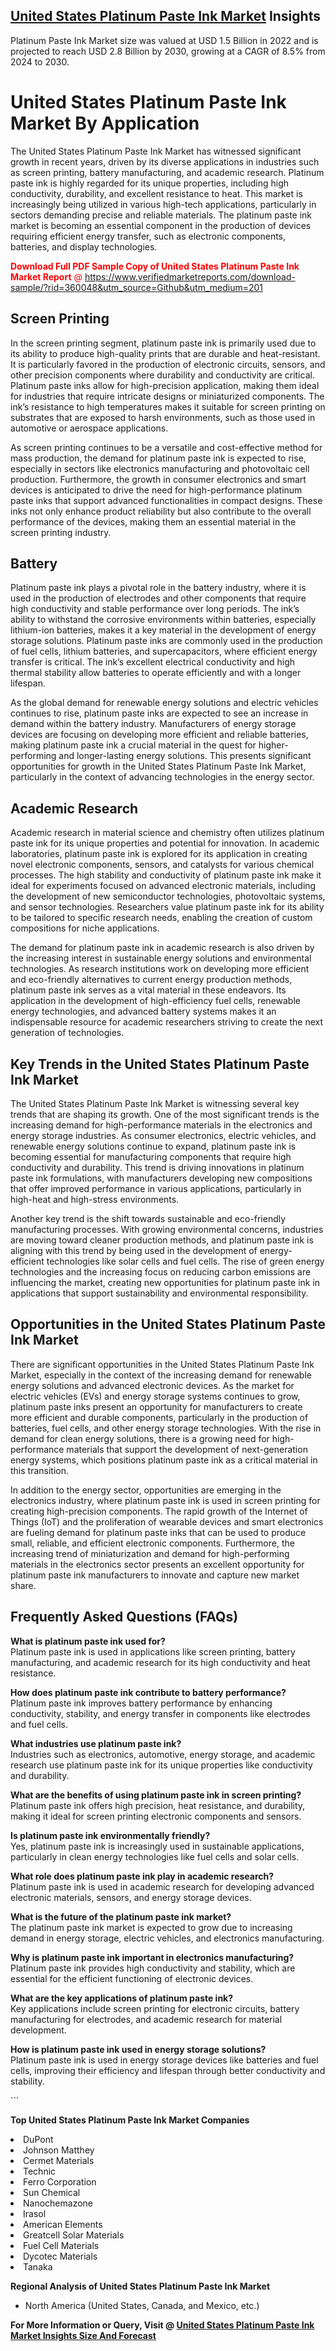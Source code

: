 <h2><a href="https://www.verifiedmarketreports.com/download-sample/?rid=360048&amp;utm_source=Github&amp;utm_medium=201" target="_blank">United States Platinum Paste Ink Market</a> Insights</h2><p>Platinum Paste Ink Market size was valued at USD 1.5 Billion in 2022 and is projected to reach USD 2.8 Billion by 2030, growing at a CAGR of 8.5% from 2024 to 2030.</p><p><h1>United States Platinum Paste Ink Market By Application</h1><p>The United States Platinum Paste Ink Market has witnessed significant growth in recent years, driven by its diverse applications in industries such as screen printing, battery manufacturing, and academic research. Platinum paste ink is highly regarded for its unique properties, including high conductivity, durability, and excellent resistance to heat. This market is increasingly being utilized in various high-tech applications, particularly in sectors demanding precise and reliable materials. The platinum paste ink market is becoming an essential component in the production of devices requiring efficient energy transfer, such as electronic components, batteries, and display technologies.</p><p><p><span class=""><span style="color: #ff0000;"><strong>Download Full PDF Sample Copy of United States Platinum Paste Ink Market Report</strong> @ </span><a href="https://www.verifiedmarketreports.com/download-sample/?rid=360048&amp;utm_source=Github&amp;utm_medium=201" target="_blank">https://www.verifiedmarketreports.com/download-sample/?rid=360048&amp;utm_source=Github&amp;utm_medium=201</a></span></p></p><h2>Screen Printing</h2><p>In the screen printing segment, platinum paste ink is primarily used due to its ability to produce high-quality prints that are durable and heat-resistant. It is particularly favored in the production of electronic circuits, sensors, and other precision components where durability and conductivity are critical. Platinum paste inks allow for high-precision application, making them ideal for industries that require intricate designs or miniaturized components. The ink’s resistance to high temperatures makes it suitable for screen printing on substrates that are exposed to harsh environments, such as those used in automotive or aerospace applications.</p><p>As screen printing continues to be a versatile and cost-effective method for mass production, the demand for platinum paste ink is expected to rise, especially in sectors like electronics manufacturing and photovoltaic cell production. Furthermore, the growth in consumer electronics and smart devices is anticipated to drive the need for high-performance platinum paste inks that support advanced functionalities in compact designs. These inks not only enhance product reliability but also contribute to the overall performance of the devices, making them an essential material in the screen printing industry.</p><h2>Battery</h2><p>Platinum paste ink plays a pivotal role in the battery industry, where it is used in the production of electrodes and other components that require high conductivity and stable performance over long periods. The ink’s ability to withstand the corrosive environments within batteries, especially lithium-ion batteries, makes it a key material in the development of energy storage solutions. Platinum paste inks are commonly used in the production of fuel cells, lithium batteries, and supercapacitors, where efficient energy transfer is critical. The ink’s excellent electrical conductivity and high thermal stability allow batteries to operate efficiently and with a longer lifespan.</p><p>As the global demand for renewable energy solutions and electric vehicles continues to rise, platinum paste inks are expected to see an increase in demand within the battery industry. Manufacturers of energy storage devices are focusing on developing more efficient and reliable batteries, making platinum paste ink a crucial material in the quest for higher-performing and longer-lasting energy solutions. This presents significant opportunities for growth in the United States Platinum Paste Ink Market, particularly in the context of advancing technologies in the energy sector.</p><h2>Academic Research</h2><p>Academic research in material science and chemistry often utilizes platinum paste ink for its unique properties and potential for innovation. In academic laboratories, platinum paste ink is explored for its application in creating novel electronic components, sensors, and catalysts for various chemical processes. The high stability and conductivity of platinum paste ink make it ideal for experiments focused on advanced electronic materials, including the development of new semiconductor technologies, photovoltaic systems, and sensor technologies. Researchers value platinum paste ink for its ability to be tailored to specific research needs, enabling the creation of custom compositions for niche applications.</p><p>The demand for platinum paste ink in academic research is also driven by the increasing interest in sustainable energy solutions and environmental technologies. As research institutions work on developing more efficient and eco-friendly alternatives to current energy production methods, platinum paste ink serves as a vital material in these endeavors. Its application in the development of high-efficiency fuel cells, renewable energy technologies, and advanced battery systems makes it an indispensable resource for academic researchers striving to create the next generation of technologies.</p><h2>Key Trends in the United States Platinum Paste Ink Market</h2><p>The United States Platinum Paste Ink Market is witnessing several key trends that are shaping its growth. One of the most significant trends is the increasing demand for high-performance materials in the electronics and energy storage industries. As consumer electronics, electric vehicles, and renewable energy solutions continue to expand, platinum paste ink is becoming essential for manufacturing components that require high conductivity and durability. This trend is driving innovations in platinum paste ink formulations, with manufacturers developing new compositions that offer improved performance in various applications, particularly in high-heat and high-stress environments.</p><p>Another key trend is the shift towards sustainable and eco-friendly manufacturing processes. With growing environmental concerns, industries are moving toward cleaner production methods, and platinum paste ink is aligning with this trend by being used in the development of energy-efficient technologies like solar cells and fuel cells. The rise of green energy technologies and the increasing focus on reducing carbon emissions are influencing the market, creating new opportunities for platinum paste ink in applications that support sustainability and environmental responsibility.</p><h2>Opportunities in the United States Platinum Paste Ink Market</h2><p>There are significant opportunities in the United States Platinum Paste Ink Market, especially in the context of the increasing demand for renewable energy solutions and advanced electronic devices. As the market for electric vehicles (EVs) and energy storage systems continues to grow, platinum paste inks present an opportunity for manufacturers to create more efficient and durable components, particularly in the production of batteries, fuel cells, and other energy storage technologies. With the rise in demand for clean energy solutions, there is a growing need for high-performance materials that support the development of next-generation energy systems, which positions platinum paste ink as a critical material in this transition.</p><p>In addition to the energy sector, opportunities are emerging in the electronics industry, where platinum paste ink is used in screen printing for creating high-precision components. The rapid growth of the Internet of Things (IoT) and the proliferation of wearable devices and smart electronics are fueling demand for platinum paste inks that can be used to produce small, reliable, and efficient electronic components. Furthermore, the increasing trend of miniaturization and demand for high-performing materials in the electronics sector presents an excellent opportunity for platinum paste ink manufacturers to innovate and capture new market share.</p><h2>Frequently Asked Questions (FAQs)</h2><p><strong>What is platinum paste ink used for?</strong><br>Platinum paste ink is used in applications like screen printing, battery manufacturing, and academic research for its high conductivity and heat resistance.</p><p><strong>How does platinum paste ink contribute to battery performance?</strong><br>Platinum paste ink improves battery performance by enhancing conductivity, stability, and energy transfer in components like electrodes and fuel cells.</p><p><strong>What industries use platinum paste ink?</strong><br>Industries such as electronics, automotive, energy storage, and academic research use platinum paste ink for its unique properties like conductivity and durability.</p><p><strong>What are the benefits of using platinum paste ink in screen printing?</strong><br>Platinum paste ink offers high precision, heat resistance, and durability, making it ideal for screen printing electronic components and sensors.</p><p><strong>Is platinum paste ink environmentally friendly?</strong><br>Yes, platinum paste ink is increasingly used in sustainable applications, particularly in clean energy technologies like fuel cells and solar cells.</p><p><strong>What role does platinum paste ink play in academic research?</strong><br>Platinum paste ink is used in academic research for developing advanced electronic materials, sensors, and energy storage devices.</p><p><strong>What is the future of the platinum paste ink market?</strong><br>The platinum paste ink market is expected to grow due to increasing demand in energy storage, electric vehicles, and electronics manufacturing.</p><p><strong>Why is platinum paste ink important in electronics manufacturing?</strong><br>Platinum paste ink provides high conductivity and stability, which are essential for the efficient functioning of electronic devices.</p><p><strong>What are the key applications of platinum paste ink?</strong><br>Key applications include screen printing for electronic circuits, battery manufacturing for electrodes, and academic research for material development.</p><p><strong>How is platinum paste ink used in energy storage solutions?</strong><br>Platinum paste ink is used in energy storage devices like batteries and fuel cells, improving their efficiency and lifespan through better conductivity and stability.</p>```</p><p><strong>Top United States Platinum Paste Ink Market Companies</strong></p><div data-test-id=""><p><li>DuPont</li><li> Johnson Matthey</li><li> Cermet Materials</li><li> Technic</li><li> Ferro Corporation</li><li> Sun Chemical</li><li> Nanochemazone</li><li> Irasol</li><li> American Elements</li><li> Greatcell Solar Materials</li><li> Fuel Cell Materials</li><li> Dycotec Materials</li><li> Tanaka</li></p><div><strong>Regional Analysis of&nbsp;United States Platinum Paste Ink Market</strong></div><ul><li dir="ltr"><p dir="ltr">North America&nbsp;(United States, Canada, and Mexico, etc.)</p></li></ul><p><strong>For More Information or Query, Visit @&nbsp;</strong><strong><a href="https://www.verifiedmarketreports.com/product/platinum-paste-ink-market/?utm_source=Github&amp;utm_medium=201" target="_blank">United States Platinum Paste Ink Market Insights Size And Forecast</a></strong></p></div>
